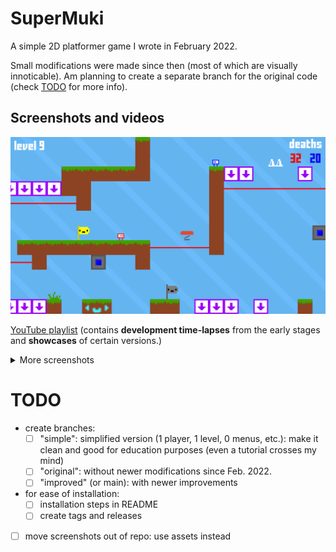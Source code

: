 # SuperMuki
A simple 2D platformer game I wrote in February 2022.

Small modifications were made since then (most of which are visually innoticable). Am planning to create a separate branch for the original code (check [TODO](#todo) for more info).

## Screenshots and videos
![image](https://github.com/Krist0FF-T/supermuki/blob/main/screenshots/7.png)

[YouTube playlist](https://youtube.com/playlist?list=PLgWb8hd3l5BeBjXKbJmbXhGqzh3PWVf91)
(contains **development time-lapses** from the early stages and **showcases** of certain versions.)

<details>
<summary>More screenshots</summary>

![image](https://github.com/Krist0FF-T/supermuki/blob/main/screenshots/1.png)
![image](https://github.com/Krist0FF-T/supermuki/blob/main/screenshots/2.png)
![image](https://github.com/Krist0FF-T/supermuki/blob/main/screenshots/3.png)
![image](https://github.com/Krist0FF-T/supermuki/blob/main/screenshots/4.png)
![image](https://github.com/Krist0FF-T/supermuki/blob/main/screenshots/5.png)
![image](https://github.com/Krist0FF-T/supermuki/blob/main/screenshots/6.png)
</details>

# TODO
- create branches:
    - [ ] "simple": simplified version (1 player, 1 level, 0 menus, etc.): make it clean and good for education purposes (even a tutorial crosses my mind)
    - [ ] "original": without newer modifications since Feb. 2022.
    - [ ] "improved" (or main): with newer improvements
- for ease of installation:
    - [ ] installation steps in README
    - [ ] create tags and releases
- [ ] move screenshots out of repo: use assets instead

